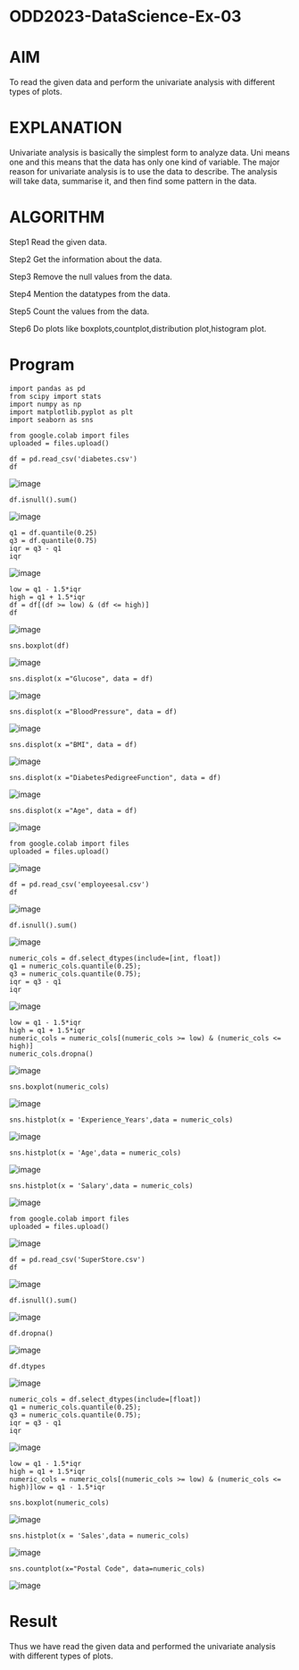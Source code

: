 # ODD2023-DataScience-Ex-03
# AIM
To read the given data and perform the univariate analysis with different types of plots.

# EXPLANATION
Univariate analysis is basically the simplest form to analyze data. Uni means one and this means that the data has only one kind of variable. The major reason for univariate analysis is to use the data to describe. The analysis will take data, summarise it, and then find some pattern in the data.

# ALGORITHM
Step1
Read the given data.

Step2
Get the information about the data.

Step3
Remove the null values from the data.

Step4
Mention the datatypes from the data.

Step5
Count the values from the data.

Step6
Do plots like boxplots,countplot,distribution plot,histogram plot.

# Program
```
import pandas as pd
from scipy import stats
import numpy as np
import matplotlib.pyplot as plt
import seaborn as sns
```
```
from google.colab import files
uploaded = files.upload()
```
```
df = pd.read_csv('diabetes.csv')
df
```
![image](https://github.com/Poojariyaa/Ex-3/assets/127511817/a6ea260d-3b5a-439b-beb2-9e3d5dacc035)

```
df.isnull().sum()
```
![image](https://github.com/Poojariyaa/Ex-3/assets/127511817/e3d55637-10a7-43ad-9e58-0925f0e92a67)


```
q1 = df.quantile(0.25)
q3 = df.quantile(0.75)
iqr = q3 - q1
iqr
```
![image](https://github.com/Poojariyaa/Ex-3/assets/127511817/581d674e-fae1-43d4-ada6-2a188347289c)

```
low = q1 - 1.5*iqr
high = q1 + 1.5*iqr
df = df[(df >= low) & (df <= high)]
df
```
![image](https://github.com/Poojariyaa/Ex-3/assets/127511817/f35b0281-ba8c-44d0-9088-e11373999036)

```
sns.boxplot(df)
```
![image](https://github.com/Poojariyaa/Ex-3/assets/127511817/bf55926d-5ffb-4b51-93c6-519b872669c2)

```
sns.displot(x ="Glucose", data = df)
```
![image](https://github.com/Poojariyaa/Ex-3/assets/127511817/18cbea11-21f7-4c6c-9193-5d23ef4c6de4)

```
sns.displot(x ="BloodPressure", data = df)
```
![image](https://github.com/Poojariyaa/Ex-3/assets/127511817/0b1cf8e5-4486-426a-bcfb-9be46c90487b)

```
sns.displot(x ="BMI", data = df)
```
![image](https://github.com/Poojariyaa/Ex-3/assets/127511817/741ca1a7-fa6e-4c3a-9339-df26c839f440)


```
sns.displot(x ="DiabetesPedigreeFunction", data = df)
```
![image](https://github.com/Poojariyaa/Ex-3/assets/127511817/82745abc-2a74-442a-a8b2-32e9b1ca1350)

```
sns.displot(x ="Age", data = df)
```
![image](https://github.com/Poojariyaa/Ex-3/assets/127511817/2318f36d-e47a-4672-bd6e-5456d98d990b)

```
from google.colab import files
uploaded = files.upload()
```
![image](https://github.com/Poojariyaa/Ex-3/assets/127511817/d550eb46-5a04-4b08-8243-9f12f2eb30ce)

```
df = pd.read_csv('employeesal.csv')
df
```
![image](https://github.com/Poojariyaa/Ex-3/assets/127511817/51054db4-a545-413f-a210-ff102ed00236)

```
df.isnull().sum()
```
![image](https://github.com/Poojariyaa/Ex-3/assets/127511817/8348115e-443a-4b3c-b3c3-1d5e48a2bfdb)

```
numeric_cols = df.select_dtypes(include=[int, float])
q1 = numeric_cols.quantile(0.25);
q3 = numeric_cols.quantile(0.75);
iqr = q3 - q1
iqr
```
![image](https://github.com/Poojariyaa/Ex-3/assets/127511817/2e033507-b1b5-43de-85a2-7abd5fbd5799)

```
low = q1 - 1.5*iqr
high = q1 + 1.5*iqr
numeric_cols = numeric_cols[(numeric_cols >= low) & (numeric_cols <= high)]
numeric_cols.dropna()
```
![image](https://github.com/Poojariyaa/Ex-3/assets/127511817/a45ab7fa-606e-4e0d-8907-08d8e4c62836)

```
sns.boxplot(numeric_cols)
```
![image](https://github.com/Poojariyaa/Ex-3/assets/127511817/4d524d86-3c79-437c-8261-b65b7c00e2bc)

```
sns.histplot(x = 'Experience_Years',data = numeric_cols)
```
![image](https://github.com/Poojariyaa/Ex-3/assets/127511817/62e54e82-b483-4d3a-8c72-968fe275da82)

```
sns.histplot(x = 'Age',data = numeric_cols)
```
![image](https://github.com/Poojariyaa/Ex-3/assets/127511817/848c29f9-6709-4ef9-a2ea-fe6834ae284c)

```
sns.histplot(x = 'Salary',data = numeric_cols)
```
![image](https://github.com/Poojariyaa/Ex-3/assets/127511817/94ba43c7-b559-4429-8ce8-64bd5ef629f8)

```
from google.colab import files
uploaded = files.upload()
```
![image](https://github.com/Poojariyaa/Ex-3/assets/127511817/7398f533-74d8-4b2e-a476-46a77430fd71)

```
df = pd.read_csv('SuperStore.csv')
df
```
![image](https://github.com/Poojariyaa/Ex-3/assets/127511817/ec8c3286-4921-4953-baae-82fa7ac592e4)

```
df.isnull().sum()
```
![image](https://github.com/Poojariyaa/Ex-3/assets/127511817/814e6dc3-f30f-411a-9c4c-c7f1ea764ca0)

```
df.dropna()
```
![image](https://github.com/Poojariyaa/Ex-3/assets/127511817/fdfe2e7b-a35f-4056-ae1e-dd77813d795e)

```
df.dtypes
```
![image](https://github.com/Poojariyaa/Ex-3/assets/127511817/ef588fdb-621b-4563-a6d3-cac3570b1485)

```
numeric_cols = df.select_dtypes(include=[float])
q1 = numeric_cols.quantile(0.25);
q3 = numeric_cols.quantile(0.75);
iqr = q3 - q1
iqr
```
![image](https://github.com/Poojariyaa/Ex-3/assets/127511817/45f95291-9b5f-416b-bb86-61f4c071a345)

```
low = q1 - 1.5*iqr
high = q1 + 1.5*iqr
numeric_cols = numeric_cols[(numeric_cols >= low) & (numeric_cols <= high)]low = q1 - 1.5*iqr
```
```
sns.boxplot(numeric_cols)
```
![image](https://github.com/Poojariyaa/Ex-3/assets/127511817/a9038bd1-cefa-4e4a-97ba-e0fa2c557ae5)

```
sns.histplot(x = 'Sales',data = numeric_cols)
```
![image](https://github.com/Poojariyaa/Ex-3/assets/127511817/8ee72968-3466-47a9-9d32-113d3e4c0a88)

```
sns.countplot(x="Postal Code", data=numeric_cols)
```
![image](https://github.com/Poojariyaa/Ex-3/assets/127511817/a588d377-0cd3-4b74-a676-e85e3bf9dc16)

# Result
Thus we have read the given data and performed the univariate analysis with different types of plots.
